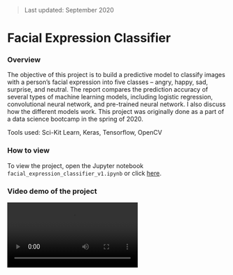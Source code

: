 > Last updated: September 2020

# Facial Expression Classifier

### Overview

The objective of this project is to build a predictive model to classify images with a person’s facial expression into five classes – angry, happy, sad, surprise, and neutral.  The report compares the prediction accuracy of several types of machine learning models, including logistic regression, convolutional neural network, and pre-trained neural network.  I also discuss how the different models work.  This project was originally done as a part of a data science bootcamp in the spring of 2020.

Tools used: Sci-Kit Learn, Keras, Tensorflow, OpenCV

### How to view

To view the project, open the Jupyter notebook `facial_expression_classifier_v1.ipynb` or click [here](/facial_expression_classifier_v1.ipynb "here").

### Video demo of the project

![video_demo](/BS_FEC.mp4 "video_demo")
